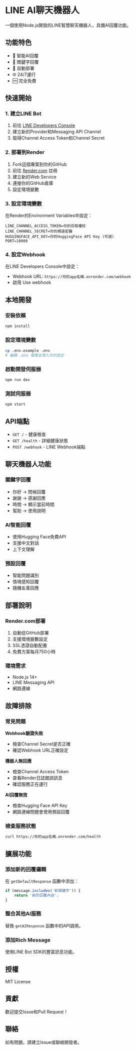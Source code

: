 # LINE AI聊天機器人

一個使用Node.js開發的LINE智慧聊天機器人，具備AI回覆功能。

## 功能特色

- 🤖 智能AI回覆
- 💬 關鍵字回覆
- 🔄 自動部署
- 🌐 24/7運行
- 🆓 完全免費

## 快速開始

### 1. 建立LINE Bot

1. 前往 [LINE Developers Console](https://developers.line.biz/)
2. 建立新的Provider和Messaging API Channel
3. 取得Channel Access Token和Channel Secret

### 2. 部署到Render

1. Fork這個專案到你的GitHub
2. 前往 [Render.com](https://render.com) 註冊
3. 建立新的Web Service
4. 連接你的GitHub倉庫
5. 設定環境變數

### 3. 設定環境變數

在Render的Environment Variables中設定：

```
LINE_CHANNEL_ACCESS_TOKEN=你的存取權杖
LINE_CHANNEL_SECRET=你的頻道密鑰
HUGGINGFACE_API_KEY=你的HuggingFace API Key (可選)
PORT=10000
```

### 4. 設定Webhook

在LINE Developers Console中設定：
- Webhook URL: `https://你的app名稱.onrender.com/webhook`
- 啟用 Use webhook

## 本地開發

### 安裝依賴
```bash
npm install
```

### 設定環境變數
```bash
cp .env.example .env
# 編輯 .env 檔案並填入你的設定
```

### 啟動開發伺服器
```bash
npm run dev
```

### 測試伺服器
```bash
npm start
```

## API端點

- `GET /` - 健康檢查
- `GET /health` - 詳細健康狀態
- `POST /webhook` - LINE Webhook端點

## 聊天機器人功能

### 關鍵字回覆
- 你好 → 問候回覆
- 謝謝 → 感謝回應
- 時間 → 顯示當前時間
- 幫助 → 使用說明

### AI智能回覆
- 使用Hugging Face免費API
- 支援中文對話
- 上下文理解

### 預設回覆
- 智能問題識別
- 情境感知回覆
- 隨機友善回應

## 部署說明

### Render.com部署
1. 自動從GitHub部署
2. 支援環境變數設定
3. SSL憑證自動配置
4. 免費方案每月750小時

### 環境需求
- Node.js 14+
- LINE Messaging API
- 網路連線

## 故障排除

### 常見問題

**Webhook驗證失敗**
- 檢查Channel Secret是否正確
- 確認Webhook URL正確設定

**機器人無回應**
- 檢查Channel Access Token
- 查看Render日誌錯誤訊息
- 確認服務正在運行

**AI回覆無效**
- 檢查Hugging Face API Key
- 網路連線問題會使用預設回覆

### 檢查服務狀態
```bash
curl https://你的app名稱.onrender.com/health
```

## 擴展功能

### 添加新的回覆邏輯
在 `getDefaultResponse` 函數中添加：
```javascript
if (message.includes('新關鍵字')) {
    return '新的回覆內容';
}
```

### 整合其他AI服務
替換 `getAIResponse` 函數中的API調用。

### 添加Rich Message
使用LINE Bot SDK的豐富訊息功能。

## 授權

MIT License

## 貢獻

歡迎提交Issue和Pull Request！

## 聯絡

如有問題，請建立Issue或聯絡開發者。